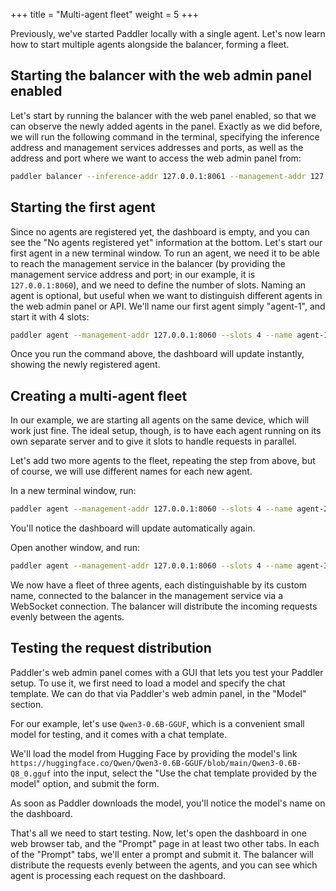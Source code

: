 +++
title = "Multi-agent fleet"
weight = 5
+++

Previously, we've started Paddler locally with a single agent. Let's now learn how to start multiple agents alongside the balancer, forming a fleet.

## Starting the balancer with the web admin panel enabled

Let's start by running the balancer with the web panel enabled, so that we can observe the newly added agents in the panel. Exactly as we did before, we will run the following command in the terminal, specifying the inference address and management services addresses and ports, as well as the address and port where we want to access the web admin panel from:

```bash
paddler balancer --inference-addr 127.0.0.1:8061 --management-addr 127.0.0.1:8060 --web-admin-panel-addr 127.0.0.1:8062
```

## Starting the first agent

Since no agents are registered yet, the dashboard is empty, and you can see the "No agents registered yet" information at the bottom. 
Let's start our first agent in a new terminal window.
To run an agent, we need it to be able to reach the management service in the balancer (by providing the management service address and port; in our example, it is `127.0.0.1:8060`), and we need to define the number of slots. Naming an agent is optional, but useful when we want to distinguish different agents in the web admin panel or API. We'll name our first agent simply "agent-1", and start it with 4 slots:

```bash
paddler agent --management-addr 127.0.0.1:8060 --slots 4 --name agent-1
```

Once you run the command above, the dashboard will update instantly, showing the newly registered agent.

## Creating a multi-agent fleet

<div class="formatted-text__note">
    In our example, we are starting all agents on the same device, which will work just fine. The ideal setup, though, is to have each agent running on its own separate server and to give it slots to handle requests in parallel.
</div>

Let's add two more agents to the fleet, repeating the step from above, but of course, we will use different names for each new agent.

In a new terminal window, run:

```bash
paddler agent --management-addr 127.0.0.1:8060 --slots 4 --name agent-2
```

You'll notice the dashboard will update automatically again. 

Open another window, and run:

```bash
paddler agent --management-addr 127.0.0.1:8060 --slots 4 --name agent-3
```

We now have a fleet of three agents, each distinguishable by its custom name, connected to the balancer in the management service via a WebSocket connection. The balancer will distribute the incoming requests evenly between the agents. 

## Testing the request distribution

Paddler's web admin panel comes with a GUI that lets you test your Paddler setup. To use it, we first need to load a model and specify the chat template. We can do that via Paddler's web admin panel, in the "Model" section.

For our example, let's use `Qwen3-0.6B-GGUF`, which is a convenient small model for testing, and it comes with a chat template. 

We'll load the model from Hugging Face by providing the model's link `https://huggingface.co/Qwen/Qwen3-0.6B-GGUF/blob/main/Qwen3-0.6B-Q8_0.gguf` into the input, select the "Use the chat template provided by the model" option, and submit the form. 

As soon as Paddler downloads the model, you'll notice the model's name on the dashboard.

That's all we need to start testing. Now, let's open the dashboard in one web browser tab, and the "Prompt" page in at least two other tabs. In each of the "Prompt" tabs, we'll enter a prompt and submit it. The balancer will distribute the requests evenly between the agents, and you can see which agent is processing each request on the dashboard.
